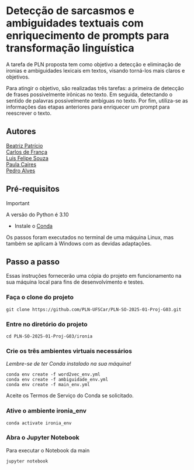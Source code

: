 # Detecção de sarcasmos e ambiguidades textuais com enriquecimento de prompts para transformação linguística

A tarefa de PLN proposta tem como objetivo a detecção e eliminação de ironias e ambiguidades lexicais em textos, visando torná-los mais claros e objetivos.

Para atingir o objetivo, são realizadas três tarefas: a primeira de detecção de frases possivelmente irônicas no texto. Em seguida, detectando o sentido de palavras possivelmente ambíguas no texto. Por fim, utiliza-se as informações das etapas anteriores para enriquecer um prompt para reescrever o texto.

## Autores
[Beatriz Patrício](https://github.com/BeatrizPat)  
[Carlos de França](https://github.com/carlos-hfm)  
[Luis Felipe Souza](https://github.com/LuisFSouza)  
[Paula Caires](https://github.com/paulacaires)  
[Pedro Alves](https://github.com/pedrohaas)

## Pré-requisitos

> [!IMPORTANT]
> A versão do Python é 3.10

- Instale o [Conda](https://anaconda.org/anaconda/conda)
  
Os passos foram executados no terminal de uma máquina Linux, mas também se aplicam à Windows com as devidas adaptações.

## Passo a passo

Essas instruções fornecerão uma cópia do projeto em funcionamento na sua máquina local para fins de desenvolvimento e testes.

### Faça o clone do projeto
```
git clone https://github.com/PLN-UFSCar/PLN-SO-2025-01-Proj-G03.git
```

### Entre no diretório do projeto
```
cd PLN-SO-2025-01-Proj-G03/ironia
```

### Crie os três ambientes virtuais necessários
_Lembre-se de ter Conda instalado na sua máquina!_
```
conda env create -f word2vec_env.yml
conda env create -f ambiguidade_env.yml
conda env create -f main_env.yml
```
Aceite os Termos de Serviço do Conda se solicitado.

### Ative o ambiente ironia_env
```
conda activate ironia_env
```

### Abra o Jupyter Notebook
Para executar o Notebook da main
```
jupyter notebook
```
